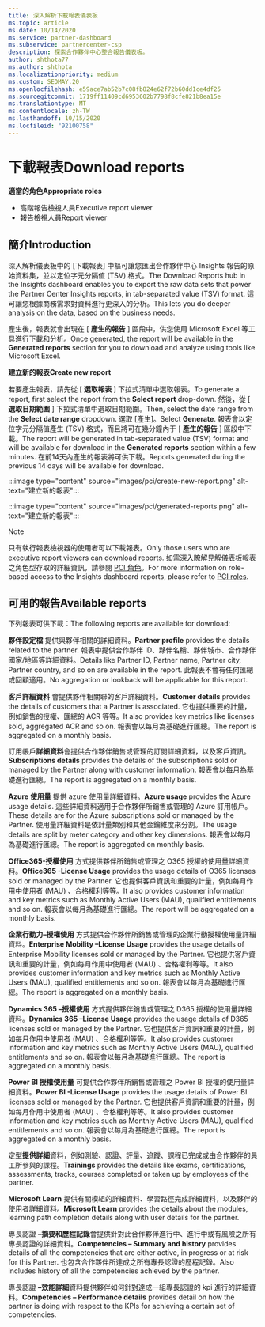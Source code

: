 ```yaml
---
title: 深入解析下載報表儀表板
ms.topic: article
ms.date: 10/14/2020
ms.service: partner-dashboard
ms.subservice: partnercenter-csp
description: 探索合作夥伴中心整合報告儀表板。
author: shthota77
ms.author: shthota
ms.localizationpriority: medium
ms.custom: SEOMAY.20
ms.openlocfilehash: e59ace7ab52b7c08fb824e62f72b60dd1ce4df25
ms.sourcegitcommit: 1719ff11409cd6953602b7798f8cfe821b8ea15e
ms.translationtype: MT
ms.contentlocale: zh-TW
ms.lasthandoff: 10/15/2020
ms.locfileid: "92100758"
---
```

# <a name="download-reports"></a><span data-ttu-id="cafab-103">下載報表</span><span class="sxs-lookup"><span data-stu-id="cafab-103">Download reports</span></span>

<span data-ttu-id="cafab-104">**適當的角色**</span><span class="sxs-lookup"><span data-stu-id="cafab-104">**Appropriate roles**</span></span>
- <span data-ttu-id="cafab-105">高階報告檢視人員</span><span class="sxs-lookup"><span data-stu-id="cafab-105">Executive report viewer</span></span>
- <span data-ttu-id="cafab-106">報告檢視人員</span><span class="sxs-lookup"><span data-stu-id="cafab-106">Report viewer</span></span>

## <a name="introduction"></a><span data-ttu-id="cafab-107">簡介</span><span class="sxs-lookup"><span data-stu-id="cafab-107">Introduction</span></span>

<span data-ttu-id="cafab-108">深入解析儀表板中的 [下載報表] 中樞可讓您匯出合作夥伴中心 Insights 報告的原始資料集，並以定位字元分隔值 (TSV) 格式。</span><span class="sxs-lookup"><span data-stu-id="cafab-108">The Download Reports hub in the Insights dashboard enables you to export the raw data sets that power the Partner Center Insights reports, in tab-separated value (TSV) format.</span></span> <span data-ttu-id="cafab-109">這可讓您根據商務需求對資料進行更深入的分析。</span><span class="sxs-lookup"><span data-stu-id="cafab-109">This lets you do deeper analysis on the data, based on the business needs.</span></span>

<span data-ttu-id="cafab-110">產生後，報表就會出現在 [ **產生的報告** ] 區段中，供您使用 Microsoft Excel 等工具進行下載和分析。</span><span class="sxs-lookup"><span data-stu-id="cafab-110">Once generated, the report  will be available in the **Generated reports** section for you to download and analyze using tools like Microsoft Excel.</span></span>

<span data-ttu-id="cafab-111">**建立新的報表**</span><span class="sxs-lookup"><span data-stu-id="cafab-111">**Create new report**</span></span>

<span data-ttu-id="cafab-112">若要產生報表，請先從 [ **選取報表** ] 下拉式清單中選取報表。</span><span class="sxs-lookup"><span data-stu-id="cafab-112">To generate a report, first select the report from the **Select report** drop-down.</span></span> <span data-ttu-id="cafab-113">然後，從 [ **選取日期範圍** ] 下拉式清單中選取日期範圍。</span><span class="sxs-lookup"><span data-stu-id="cafab-113">Then, select the date range from the **Select date range** dropdown.</span></span> <span data-ttu-id="cafab-114">選取 [產生]。</span><span class="sxs-lookup"><span data-stu-id="cafab-114">Select **Generate**.</span></span> <span data-ttu-id="cafab-115">報表會以定位字元分隔值產生 (TSV) 格式，而且將可在幾分鐘內于 [ **產生的報告** ] 區段中下載。</span><span class="sxs-lookup"><span data-stu-id="cafab-115">The report will be generated in tab-separated value (TSV) format and will be available for download in the **Generated reports** section within a few minutes.</span></span> <span data-ttu-id="cafab-116">在前14天內產生的報表將可供下載。</span><span class="sxs-lookup"><span data-stu-id="cafab-116">Reports generated during the previous 14 days will be available for download.</span></span>

:::image type="content" source="images/pci/create-new-report.png" alt-text="建立新的報表":::

:::image type="content" source="images/pci/generated-reports.png" alt-text="建立新的報表":::

>[!NOTE] 
><span data-ttu-id="cafab-119">只有執行報表檢視器的使用者可以下載報表。</span><span class="sxs-lookup"><span data-stu-id="cafab-119">Only those users who are executive report viewers can download reports.</span></span> <span data-ttu-id="cafab-120">如需深入瞭解見解儀表板報表之角色型存取的詳細資訊，請參閱 [PCI 角色](pci-roles.md)。</span><span class="sxs-lookup"><span data-stu-id="cafab-120">For more information on role-based access to the Insights dashboard reports, please refer to [PCI roles](pci-roles.md).</span></span> 

## <a name="available-reports"></a><span data-ttu-id="cafab-121">可用的報告</span><span class="sxs-lookup"><span data-stu-id="cafab-121">Available reports</span></span>

<span data-ttu-id="cafab-122">下列報表可供下載：</span><span class="sxs-lookup"><span data-stu-id="cafab-122">The following reports are available for download:</span></span>

<span data-ttu-id="cafab-123">**夥伴設定檔** 提供與夥伴相關的詳細資料。</span><span class="sxs-lookup"><span data-stu-id="cafab-123">**Partner profile** provides the details related to the partner.</span></span> <span data-ttu-id="cafab-124">報表中提供合作夥伴 ID、夥伴名稱、夥伴城市、合作夥伴國家/地區等詳細資料。</span><span class="sxs-lookup"><span data-stu-id="cafab-124">Details like Partner ID, Partner name, Partner city, Partner country, and so on are available in the report.</span></span> <span data-ttu-id="cafab-125">此報表不會有任何匯總或回顧適用。</span><span class="sxs-lookup"><span data-stu-id="cafab-125">No aggregation or lookback will be applicable for this report.</span></span>

<span data-ttu-id="cafab-126">**客戶詳細資料** 會提供夥伴相關聯的客戶詳細資料。</span><span class="sxs-lookup"><span data-stu-id="cafab-126">**Customer details** provides the details of customers that a Partner is associated.</span></span> <span data-ttu-id="cafab-127">它也提供重要的計量，例如銷售的授權、匯總的 ACR 等等。</span><span class="sxs-lookup"><span data-stu-id="cafab-127">It also provides key metrics like licenses sold, aggregated ACR and so on.</span></span> <span data-ttu-id="cafab-128">報表會以每月為基礎進行匯總。</span><span class="sxs-lookup"><span data-stu-id="cafab-128">The report is aggregated on a monthly basis.</span></span>

<span data-ttu-id="cafab-129">訂用帳戶**詳細資料**會提供合作夥伴銷售或管理的訂閱詳細資料，以及客戶資訊。</span><span class="sxs-lookup"><span data-stu-id="cafab-129">**Subscriptions details** provides the details of the subscriptions sold or managed by the Partner along with customer information.</span></span> <span data-ttu-id="cafab-130">報表會以每月為基礎進行匯總。</span><span class="sxs-lookup"><span data-stu-id="cafab-130">The report is aggregated on a monthly basis.</span></span>

<span data-ttu-id="cafab-131">**Azure 使用量** 提供 azure 使用量詳細資料。</span><span class="sxs-lookup"><span data-stu-id="cafab-131">**Azure usage** provides the Azure usage details.</span></span> <span data-ttu-id="cafab-132">這些詳細資料適用于合作夥伴所銷售或管理的 Azure 訂用帳戶。</span><span class="sxs-lookup"><span data-stu-id="cafab-132">These details are for the Azure subscriptions sold or managed by the Partner.</span></span> <span data-ttu-id="cafab-133">使用量詳細資料是依計量類別和其他金鑰維度來分割。</span><span class="sxs-lookup"><span data-stu-id="cafab-133">The usage details are split by meter category and other key dimensions.</span></span> <span data-ttu-id="cafab-134">報表會以每月為基礎進行匯總。</span><span class="sxs-lookup"><span data-stu-id="cafab-134">The report is aggregated on monthly basis.</span></span>

<span data-ttu-id="cafab-135">**Office365-授權使用** 方式提供夥伴所銷售或管理之 O365 授權的使用量詳細資料。</span><span class="sxs-lookup"><span data-stu-id="cafab-135">**Office365 -License Usage** provides the usage details of O365 licenses sold or managed by the Partner.</span></span> <span data-ttu-id="cafab-136">它也提供客戶資訊和重要的計量，例如每月作用中使用者 (MAU) 、合格權利等等。</span><span class="sxs-lookup"><span data-stu-id="cafab-136">It also provides customer information and key metrics such as Monthly Active Users (MAU), qualified entitlements and so on.</span></span> <span data-ttu-id="cafab-137">報表會以每月為基礎進行匯總。</span><span class="sxs-lookup"><span data-stu-id="cafab-137">The report will be aggregated on a monthly basis.</span></span>

<span data-ttu-id="cafab-138">**企業行動力–授權使用**  方式提供合作夥伴所銷售或管理的企業行動授權使用量詳細資料。</span><span class="sxs-lookup"><span data-stu-id="cafab-138">**Enterprise Mobility –License Usage**  provides the usage details of Enterprise Mobility licenses sold or managed by the Partner.</span></span> <span data-ttu-id="cafab-139">它也提供客戶資訊和重要的計量，例如每月作用中使用者 (MAU) 、合格權利等等。</span><span class="sxs-lookup"><span data-stu-id="cafab-139">It also provides customer information and key metrics such as Monthly Active Users (MAU), qualified entitlements and so on.</span></span> <span data-ttu-id="cafab-140">報表會以每月為基礎進行匯總。</span><span class="sxs-lookup"><span data-stu-id="cafab-140">The report is aggregated on a monthly basis.</span></span>

<span data-ttu-id="cafab-141">**Dynamics 365 –授權使用** 方式提供夥伴銷售或管理之 D365 授權的使用量詳細資料。</span><span class="sxs-lookup"><span data-stu-id="cafab-141">**Dynamics 365 –License Usage** provides the usage details of D365 licenses sold or managed by the Partner.</span></span> <span data-ttu-id="cafab-142">它也提供客戶資訊和重要的計量，例如每月作用中使用者 (MAU) 、合格權利等等。</span><span class="sxs-lookup"><span data-stu-id="cafab-142">It also provides customer information and key metrics such as Monthly Active Users (MAU), qualified entitlements and so on.</span></span> <span data-ttu-id="cafab-143">報表會以每月為基礎進行匯總。</span><span class="sxs-lookup"><span data-stu-id="cafab-143">The report is aggregated on a monthly basis.</span></span>

<span data-ttu-id="cafab-144">**Power BI 授權使用量** 可提供合作夥伴所銷售或管理之 Power BI 授權的使用量詳細資料。</span><span class="sxs-lookup"><span data-stu-id="cafab-144">**Power BI -License Usage** provides the usage details of Power BI licenses sold or managed by the Partner.</span></span> <span data-ttu-id="cafab-145">它也提供客戶資訊和重要的計量，例如每月作用中使用者 (MAU) 、合格權利等等。</span><span class="sxs-lookup"><span data-stu-id="cafab-145">It also provides customer information and key metrics such as Monthly Active Users (MAU), qualified entitlements and so on.</span></span> <span data-ttu-id="cafab-146">報表會以每月為基礎進行匯總。</span><span class="sxs-lookup"><span data-stu-id="cafab-146">The report is aggregated on a monthly basis.</span></span>

<span data-ttu-id="cafab-147">定型**提供詳細**資料，例如測驗、認證、評量、追蹤、課程已完成或由合作夥伴的員工所參與的課程。</span><span class="sxs-lookup"><span data-stu-id="cafab-147">**Trainings** provides the details like exams, certifications, assessments, tracks, courses completed or taken up by employees of the partner.</span></span>

<span data-ttu-id="cafab-148">**Microsoft Learn** 提供有關模組的詳細資料、學習路徑完成詳細資料，以及夥伴的使用者詳細資料。</span><span class="sxs-lookup"><span data-stu-id="cafab-148">**Microsoft Learn** provides the details about the modules, learning path completion details along with user details for the partner.</span></span>

<span data-ttu-id="cafab-149">專長認證 **–摘要和歷程記錄**會提供針對此合作夥伴進行中、進行中或有風險之所有專長認證的詳細資料。</span><span class="sxs-lookup"><span data-stu-id="cafab-149">**Competencies – Summary and history** provides details of all the competencies that are either active, in progress or at risk for this Partner.</span></span> <span data-ttu-id="cafab-150">也包含合作夥伴所達成之所有專長認證的歷程記錄。</span><span class="sxs-lookup"><span data-stu-id="cafab-150">Also includes history of all the competencies achieved by the partner.</span></span>

<span data-ttu-id="cafab-151">專長認證 **–效能詳細**資料提供夥伴如何針對達成一組專長認證的 kpi 進行的詳細資料。</span><span class="sxs-lookup"><span data-stu-id="cafab-151">**Competencies – Performance details** provides detail on how the partner is doing with respect to the KPIs for achieving a certain set of competencies.</span></span>

